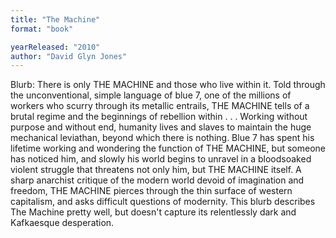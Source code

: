 ```yaml
---
title: "The Machine"
format: "book"

yearReleased: "2010"
author: "David Glyn Jones"
---
```

 Blurb: There is only THE MACHINE and those who live within it. Told through the  unconventional, simple language of blue 7, one of the millions of workers who  scurry through its metallic entrails, THE MACHINE tells of a brutal regime and  the beginnings of rebellion within . . . Working without purpose and without end, humanity lives and slaves to maintain  the huge mechanical leviathan, beyond which there is nothing. Blue 7 has spent  his lifetime working and wondering the function of THE MACHINE, but someone has  noticed him, and slowly his world begins to unravel in a bloodsoaked violent  struggle that threatens not only him, but THE MACHINE itself. A sharp anarchist critique of the modern world devoid of imagination and  freedom, THE MACHINE pierces through the thin surface of western capitalism, and  asks difficult questions of modernity.
 This blurb describes The Machine pretty well, but doesn't capture its  relentlessly dark and Kafkaesque desperation.
  